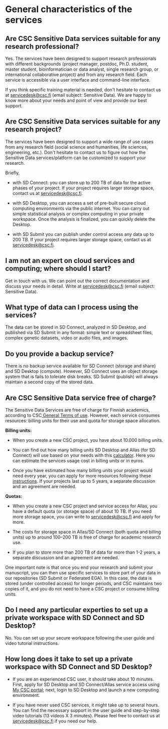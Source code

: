 # General characteristics of the services

## Are CSC Sensitive Data services suitable for any research professional? 
Yes. The services have been designed to support research professionals with different backgrounds (project manager, postdoc, Ph.D. student, master student, bioinformatician or data analyst,  single research group, or international collaborative project) and from any research field. 
Each service is accessible via a user interface and command-line interface.

If you think specific training material is needed, don't hesitate to contact us at servicedesk@csc.fi (email subject: Sensitive Data). We are happy to know more about your needs and point of view and provide our best support. 

## Are CSC Sensitive Data services suitable for any research project? 
The services have been designed to support a wide range of use cases from any research field (social science and humanities, life sciences, engineering, etc.).
Don't hesitate to contact us to figure out how the Sensitive Data services/platform can be customized to support your research.

Briefly, 

* with SD Connect: you can store up to 200 TB of data for the active phases of your project. If your project requires larger storage space, contact us at servicedesk@csc.fi.

* with SD Desktop, you can access a set of pre-built secure cloud computing environments via the public internet. You can carry out simple statistical analysis or complex computing in your private workspace. Once the analysis is finalized, you can quickly delete the Desktop.

*  with SD Submit you can publish under control access any data up to 200 TB. If your project requires larger storage space, contact us at servicedesk@csc.fi.



## I am not an expert on cloud services and computing; where should I start?
Get in touch with us. We can point out the correct documentation and discuss your needs in detail. Write at servicedesk@csc.fi (email subject: Sensitive Data). 

## What type of data can I process using the services?
The data can be stored in SD Connect, analyzed in SD Desktop, and published via SD Submit in any format: simple text or spreadsheet files, complex genetic datasets, video or audio files, and images.

## Do you provide a backup service?
There is no backup service available for SD Connect (storage and share) and SD Desktop (compute). However, SD Connect uses an object storage system that is fails to tolerate disk breaks. SD Submit (publish) will always maintain a second copy of the stored data.


## Are CSC Sensitive Data service free of charge?
The Sensitive Data Services are free of charge for Finnish academics, according to CSC[ General Terms of use](https://research.csc.fi/general-terms-of-use). However, each service consumes resources: billing units for their use and quota for storage space allocation. 

**Billing units:**

* When you create a new CSC project, you have about 10.000 billing units. 

* You can find out how many billing units SD Desktop and Allas (for SD Connect) will use based on your needs with this [calculator](https://research.csc.fi/pricing). Here you can estimate the services usage cost in billing units or in euros.

* Once you have estimated how many billing units your project would need every year, you can apply for more resources following these [instructions](../../accounts/how-to-apply-for-billing-units/). If your projects last up to 5 years, a separate discussion and an agreement are needed. 

**Quotas:**

* When you create a new CSC project and service access for Allas, you have a default quota (or storage space) of about 10 TB. If you need more storage space, you can write to servicedesk@csc.fi and apply for more. 

* The costs for storage space in Allas/SD Connect (both quota and billing units) up to around 100–200 TB is free of charge for academic research use. 

* If you plan to store more than 200 TB of data for more than 1-2 years, a separate discussion and an agreement are needed.

One important note is that once you end your research and submit your manuscript, you can then use specific services to store part of your data in our repositories (SD Submit or Federated EGA). In this case, the data is stored (under controlled access) for longer periods, and  CSC maintains two copies of it, and you do not need to have a CSC project or consume billing units.


## Do I need any particular experties to set up a private workspace with SD Connect and SD Desktop?

No. You can set up your secure workspace following the user guide and video tutorial instructions.


## How long does it take to set up a private workspace with SD Connect and SD Desktop?

* If you are an experienced CSC user, it should take about 10 minutes. First, apply for SD Desktop and SD Connect/Allas service access using [My CSC portal](https://my.csc.fi); next, login to SD Desktop and launch a new computing environment.
 
* If you have never used CSC services, it might take up to several hours. You can find the necessary support in the user guide and step-by-step video tutorials (13 videos X 3 minutes). Please feel free to contact us at servicedesk@csc.fi if you need our help. 

